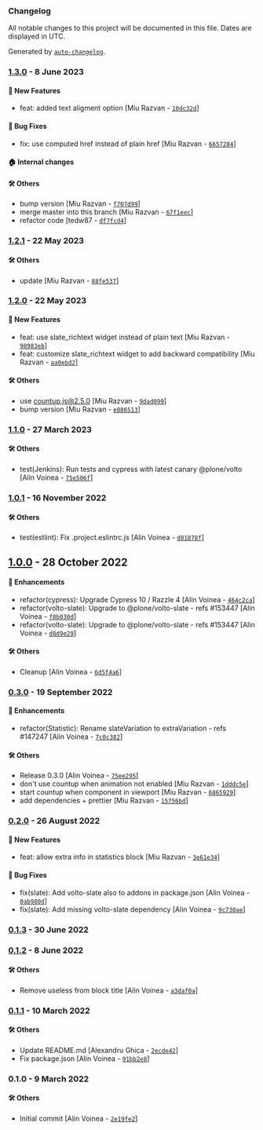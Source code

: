 ### Changelog

All notable changes to this project will be documented in this file. Dates are displayed in UTC.

Generated by [`auto-changelog`](https://github.com/CookPete/auto-changelog).

### [1.3.0](https://github.com/eea/volto-statistic-block/compare/1.2.1...1.3.0) - 8 June 2023

#### :rocket: New Features

- feat: added text aligment option [Miu Razvan - [`10dc32d`](https://github.com/eea/volto-statistic-block/commit/10dc32ded0890409ec4e316222c9ff6001a25597)]

#### :bug: Bug Fixes

- fix: use computed href instead of plain href [Miu Razvan - [`6657284`](https://github.com/eea/volto-statistic-block/commit/6657284b4dc852ba39df18138c5a0cc1d9c6edc9)]

#### :house: Internal changes


#### :hammer_and_wrench: Others

- bump version [Miu Razvan - [`f707d99`](https://github.com/eea/volto-statistic-block/commit/f707d99e9ebb5fdb3e2ce3361d7d0678c5c5dc46)]
- merge master into this branch [Miu Razvan - [`67f1eec`](https://github.com/eea/volto-statistic-block/commit/67f1eecfe5900a6585ae109bc141e37f9d4f03c7)]
- refactor code [tedw87 - [`df7fcd4`](https://github.com/eea/volto-statistic-block/commit/df7fcd475d4b36c2e4f370f727a5468b52a1950d)]
### [1.2.1](https://github.com/eea/volto-statistic-block/compare/1.2.0...1.2.1) - 22 May 2023

#### :hammer_and_wrench: Others

- update [Miu Razvan - [`88fe537`](https://github.com/eea/volto-statistic-block/commit/88fe537cde1998d9c6e02f350ec0c70db4290925)]
### [1.2.0](https://github.com/eea/volto-statistic-block/compare/1.1.0...1.2.0) - 22 May 2023

#### :rocket: New Features

- feat: use slate_richtext widget instead of plain text [Miu Razvan - [`98983eb`](https://github.com/eea/volto-statistic-block/commit/98983eb93793c51e7e332ded83c0964fa4f93351)]
- feat: customize slate_richtext widget to add backward compatibility [Miu Razvan - [`aa0ebd2`](https://github.com/eea/volto-statistic-block/commit/aa0ebd2cd8e2c10d3bb5ebb134050423dac2f891)]

#### :hammer_and_wrench: Others

- use countup.js@2.5.0 [Miu Razvan - [`9dad099`](https://github.com/eea/volto-statistic-block/commit/9dad099fb6519688752bf4788023712bd9719671)]
- bump version [Miu Razvan - [`e886513`](https://github.com/eea/volto-statistic-block/commit/e886513e63bf480dcdb5c9e0a627b31c6b4e989d)]
### [1.1.0](https://github.com/eea/volto-statistic-block/compare/1.0.1...1.1.0) - 27 March 2023

#### :hammer_and_wrench: Others

- test(Jenkins): Run tests and cypress with latest canary @plone/volto [Alin Voinea - [`75e506f`](https://github.com/eea/volto-statistic-block/commit/75e506fd7cf92296871ddf52f9b1c82a053ec931)]
### [1.0.1](https://github.com/eea/volto-statistic-block/compare/1.0.0...1.0.1) - 16 November 2022

#### :hammer_and_wrench: Others

- test(estlint): Fix .project.eslintrc.js [Alin Voinea - [`d81878f`](https://github.com/eea/volto-statistic-block/commit/d81878fff2ba1be4446dd330560c46d8161f8bc2)]
## [1.0.0](https://github.com/eea/volto-statistic-block/compare/0.3.0...1.0.0) - 28 October 2022

#### :nail_care: Enhancements

- refactor(cypress): Upgrade Cypress 10 / Razzle 4 [Alin Voinea - [`464c2ca`](https://github.com/eea/volto-statistic-block/commit/464c2ca66e03b8191179306c93b602306f2ef308)]
- refactor(volto-slate): Upgrade to @plone/volto-slate - refs #153447 [Alin Voinea - [`f8b030d`](https://github.com/eea/volto-statistic-block/commit/f8b030ddfdf80500cd95ce3ad54e84ee1a0b439d)]
- refactor(volto-slate): Upgrade to @plone/volto-slate - refs #153447 [Alin Voinea - [`d8d9e29`](https://github.com/eea/volto-statistic-block/commit/d8d9e29abf91375357c63148b4405539978223bf)]

#### :hammer_and_wrench: Others

- Cleanup [Alin Voinea - [`6d5f4a6`](https://github.com/eea/volto-statistic-block/commit/6d5f4a6d8048689e97e567316f24902d0865de88)]
### [0.3.0](https://github.com/eea/volto-statistic-block/compare/0.2.0...0.3.0) - 19 September 2022

#### :nail_care: Enhancements

- refactor(Statistic): Rename slateVariation to extraVariation - refs #147247 [Alin Voinea - [`7c0c382`](https://github.com/eea/volto-statistic-block/commit/7c0c38201c21af40bc1bf904267bcde1bd17cb23)]

#### :hammer_and_wrench: Others

- Release 0.3.0 [Alin Voinea - [`75ee295`](https://github.com/eea/volto-statistic-block/commit/75ee295311d6cce13a2f2fe6666b48cb82a714ce)]
- don't use countup when animation not enabled [Miu Razvan - [`1dddc5e`](https://github.com/eea/volto-statistic-block/commit/1dddc5e74a373ab3120526b6e5f611daa50b23d8)]
- start countup when component in viewport [Miu Razvan - [`6865929`](https://github.com/eea/volto-statistic-block/commit/686592905d77ac14ea88dd3b1528bf6397a6e78f)]
- add dependencies + prettier [Miu Razvan - [`15756bd`](https://github.com/eea/volto-statistic-block/commit/15756bd240f7bbf4d6fd76f11b7751c045dfc2ac)]
### [0.2.0](https://github.com/eea/volto-statistic-block/compare/0.1.3...0.2.0) - 26 August 2022

#### :rocket: New Features

- feat: allow extra info in statistics block [Miu Razvan - [`3e61e34`](https://github.com/eea/volto-statistic-block/commit/3e61e3430ebbd7cc3f34ee2861f74cd09eb59207)]

#### :bug: Bug Fixes

- fix(slate): Add volto-slate also to addons in package.json [Alin Voinea - [`0ab980d`](https://github.com/eea/volto-statistic-block/commit/0ab980de141d932dbb14de2647b3bca7a4655ca9)]
- fix(slate): Add missing volto-slate dependency [Alin Voinea - [`9c730ae`](https://github.com/eea/volto-statistic-block/commit/9c730ae0ca8921bebfe645690126222dfc5ec6f9)]

### [0.1.3](https://github.com/eea/volto-statistic-block/compare/0.1.2...0.1.3) - 30 June 2022

### [0.1.2](https://github.com/eea/volto-statistic-block/compare/0.1.1...0.1.2) - 8 June 2022

#### :hammer_and_wrench: Others

- Remove useless  from block title [Alin Voinea - [`a3daf0a`](https://github.com/eea/volto-statistic-block/commit/a3daf0ad63666d0cd87eef465f42f525a5a307bc)]
### [0.1.1](https://github.com/eea/volto-statistic-block/compare/0.1.0...0.1.1) - 10 March 2022

#### :hammer_and_wrench: Others

- Update README.md [Alexandru Ghica - [`2ecde42`](https://github.com/eea/volto-statistic-block/commit/2ecde424229d79e12d2c91223d56117255f33cfc)]
- Fix package.json [Alin Voinea - [`91bb2e8`](https://github.com/eea/volto-statistic-block/commit/91bb2e8a0ad0d3bd99165751f319bceb99e181e0)]
### 0.1.0 - 9 March 2022

#### :hammer_and_wrench: Others

- Initial commit [Alin Voinea - [`2e19fe2`](https://github.com/eea/volto-statistic-block/commit/2e19fe2708f89887d2d79f88696e197643ea10f4)]
